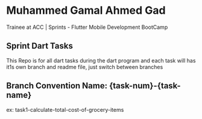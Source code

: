 # Muhammed Gamal Ahmed Gad
Trainee at ACC | Sprints - Flutter Mobile Development BootCamp

## Sprint Dart Tasks
 This Repo is for all dart tasks during the dart program and each task will has it1s own branch and readme file, just switch between branches

## Branch Convention Name: {task-num}-{task-name}
ex: task1-calculate-total-cost-of-grocery-items



